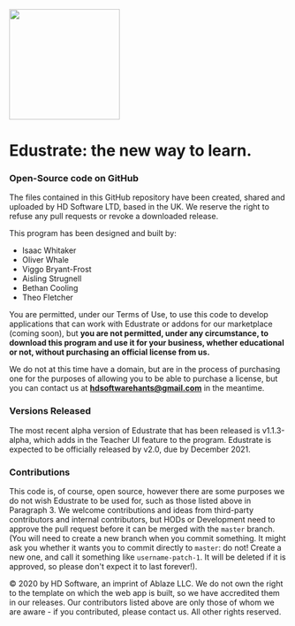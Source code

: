 <kbd>
  <img src="https://github.com/hdsoftware-uk/edustrate/raw/master/Edustrate.png" style="width: 200px;">
</kbd>

# Edustrate: the new way to learn.
### Open-Source code on GitHub

The files contained in this GitHub repository have been created, shared and uploaded by HD Software LTD, based in the UK. We reserve the right to refuse any pull requests or revoke a downloaded release.

This program has been designed and built by:
* Isaac Whitaker
* Oliver Whale
* Viggo Bryant-Frost
* Aisling Strugnell
* Bethan Cooling
* Theo Fletcher

You are permitted, under our Terms of Use, to use this code to develop applications that can work with Edustrate or addons for our marketplace (coming soon), but **you are not permitted, under any circumstance, to download this program and use it for your business, whether educational or not, without purchasing an official license from us.**

We do not at this time have a domain, but are in the process of purchasing one for the purposes of allowing you to be able to purchase a license, but you can contact us at **hdsoftwarehants@gmail.com** in the meantime.

### Versions Released
The most recent alpha version of Edustrate that has been released is v1.1.3-alpha, which adds in the Teacher UI feature to the program. Edustrate is expected to be officially released by v2.0, due by December 2021.

### Contributions
This code is, of course, open source, however there are some purposes we do not wish Edustrate to be used for, such as those listed above in Paragraph 3. We welcome contributions and ideas from third-party contributors and internal contributors, but HODs or Development need to approve the pull request before it can be merged with the `master` branch. (You will need to create a new branch when you commit something. It might ask you whether it wants you to commit directly to `master`: do not! Create a new one, and call it something like `username-patch-1`. It will be deleted if it is approved, so please don't expect it to last forever!).

&COPY; 2020 by HD Software, an imprint of Ablaze LLC. We do not own the right to the template on which the web app is built, so we have accredited them in our releases. Our contributors listed above are only those of whom we are aware - if you contributed, please contact us. All other rights reserved.
